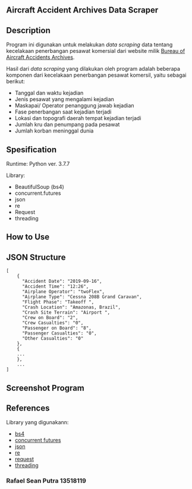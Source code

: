 <h2>
  <br>
  Aircraft Accident Archives Data Scraper
  <br>
</h2>

## Description

Program ini digunakan untuk melakukan <i> data scraping </i> data tentang kecelakaan penerbangan pesawat komersial dari website milik [Bureau of Aircraft Accidents Archives](https://baaa-acro.com).

Hasil dari <i>data scraping</i> yang dilakukan oleh program adalah beberapa komponen dari kecelakaan penerbangan pesawat komersil, yaitu sebagai berikut:
- Tanggal dan waktu kejadian
- Jenis pesawat yang mengalami kejadian
- Maskapai/ Operator penanggung jawab kejadian
- Fase penerbangan saat kejadian terjadi
- Lokasi dan topografi daerah tempat kejadian terjadi
- Jumlah kru dan penumpang pada pesawat
- Jumlah korban meninggal dunia


## Spesification

Runtime: Python ver. 3.7.7

Library:
- BeautifulSoup (bs4)
- concurrent.futures
- json
- re
- Request
- threading

## How to Use

## JSON Structure

```
[
    {
      "Accident Date": "2019-09-16",
      "Accident Time": "12:26",
      "Airplane Operator": "twoFlex",
      "Airplane Type": "Cessna 208B Grand Caravan",
      "Flight Phase": "Takeoff ",
      "Crash Location": "Amazonas, Brazil",
      "Crash Site Terrain": "Airport ",
      "Crew on Board": "2",
      "Crew Casualties": "0",
      "Passenger on Board": "8",
      "Passenger Casualties": "0",
      "Other Casualties": "0"
    },
    {
    ...
    },
    ...
]
```
## Screenshot Program

## References

Library yang digunakann:
- [bs4](https://www.crummy.com/software/BeautifulSoup/)
- [concurrent futures](https://docs.python.org/3/library/concurrent.futures.html)
- [json](https://docs.python.org/3/library/json.html)
- [re](https://docs.python.org/3/library/re.html)
- [request](https://docs.python.org/3/library/urllib.request.html)
- [threading](https://docs.python.org/3/library/threading.html)

<h3>Rafael Sean Putra 13518119</h3>
